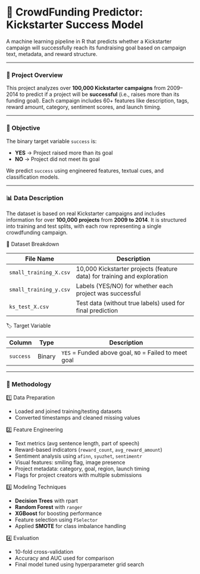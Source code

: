# 🎯 CrowdFunding Predictor: Kickstarter Success Model

A machine learning pipeline in R that predicts whether a Kickstarter campaign will successfully reach its fundraising goal based on campaign text, metadata, and reward structure.

---

### 📌 Project Overview

This project analyzes over **100,000 Kickstarter campaigns** from 2009–2014 to predict if a project will be **successful** (i.e., raises more than its funding goal). Each campaign includes 60+ features like description, tags, reward amount, category, sentiment scores, and launch timing.

---

### 🎯 Objective

The binary target variable `success` is:
- **YES** → Project raised more than its goal
- **NO** → Project did not meet its goal

We predict `success` using engineered features, textual cues, and classification models.

---

### 📊 Data Description

The dataset is based on real Kickstarter campaigns and includes information for over **100,000 projects** from **2009 to 2014**. It is structured into training and test splits, with each row representing a single crowdfunding campaign.

🔄 Dataset Breakdown

| File Name              | Description                                                           |
|------------------------|------------------------------------------------------------------------|
| `small_training_X.csv` | 10,000 Kickstarter projects (feature data) for training and exploration |
| `small_training_y.csv` | Labels (YES/NO) for whether each project was successful                |
| `ks_test_X.csv`        | Test data (without true labels) used for final prediction              |

🏷️ Target Variable

| Column     | Type   | Description                                       |
|------------|--------|---------------------------------------------------|
| `success`  | Binary | `YES` = Funded above goal, `NO` = Failed to meet goal |

---

### 🔧 Methodology

1️⃣ Data Preparation
- Loaded and joined training/testing datasets
- Converted timestamps and cleaned missing values

2️⃣ Feature Engineering
- Text metrics (avg sentence length, part of speech)
- Reward-based indicators (`reward_count`, `avg_reward_amount`)
- Sentiment analysis using `afinn`, `syuzhet`, `sentimentr`
- Visual features: smiling flag, image presence
- Project metadata: category, goal, region, launch timing
- Flags for project creators with multiple submissions

3️⃣ Modeling Techniques
- **Decision Trees** with rpart
- **Random Forest** with `ranger`
- **XGBoost** for boosting performance
- Feature selection using `FSelector`
- Applied **SMOTE** for class imbalance handling

4️⃣ Evaluation
- 10-fold cross-validation
- Accuracy and AUC used for comparison
- Final model tuned using hyperparameter grid search

